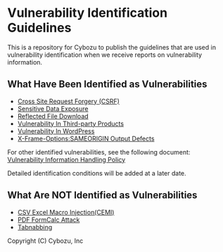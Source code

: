 Vulnerability Identification Guidelines
====
This is a repository for Cybozu to publish the guidelines that are used in vulnerability identification when we receive reports on vulnerability information.

## What Have Been Identified as Vulnerabilities

* [Cross Site Request Forgery (CSRF)](CSRF.md)
* [Sensitive Data Exposure](SensitiveDataExposure.md)
* [Reflected File Download](ReflectedFileDownload.md)
* [Vulnerability In Third-party Products](VulnerabilityInThird-partyProducts.md)
* [Vulnerability In WordPress](VulnerabilityInWordPress.md)
* [X-Frame-Options:SAMEORIGIN Output Defects](x-frame-options.md)

For other identified vulnerabilities, see the following document:  
[Vulnerability Information Handling Policy](http://www.slideshare.net/cybozucommunity/ss-30074325/18)  

Detailed identification conditions will be added at a later date.

## What Are NOT Identified as Vulnerabilities
* [CSV Excel Macro Injection(CEMI)](CEMI.md)
* [PDF FormCalc Attack](PDFFormCalcAttack.md)
* [Tabnabbing](Tabnabbing.md)

Copyright (C) Cybozu, Inc
